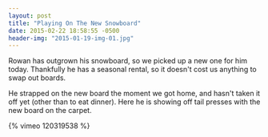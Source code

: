 ```yaml
---
layout: post
title: "Playing On The New Snowboard"
date: 2015-02-22 18:58:55 -0500
header-img: "2015-01-19-img-01.jpg"
---
```

Rowan has outgrown his snowboard, so we picked up a new one for him today. Thankfully he has a seasonal rental, so it doesn't cost us anything to swap out boards.

He strapped on the new board the moment we got home, and hasn't taken it off yet (other than to eat dinner). Here he is showing off tail presses with the new board on the carpet.

{% vimeo 120319538 %}
